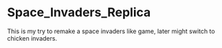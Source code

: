 # Space_Invaders_Replica
This is my try to remake a space invaders like game, later might switch to chicken invaders.
